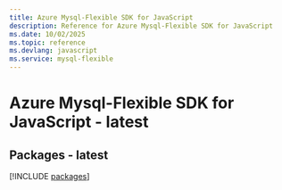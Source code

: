 ```yaml
---
title: Azure Mysql-Flexible SDK for JavaScript
description: Reference for Azure Mysql-Flexible SDK for JavaScript
ms.date: 10/02/2025
ms.topic: reference
ms.devlang: javascript
ms.service: mysql-flexible
---
```

# Azure Mysql-Flexible SDK for JavaScript - latest
## Packages - latest
[!INCLUDE [packages](mysql-flexible-index.md)]